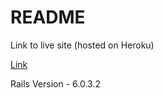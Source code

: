 # README

Link to live site (hosted on Heroku)

[Link](https://immense-stream-67875.herokuapp.com/)


Rails Version - 6.0.3.2
